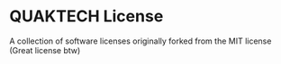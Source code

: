# QUAKTECH License
A collection of software licenses originally forked from the MIT license (Great license btw)
